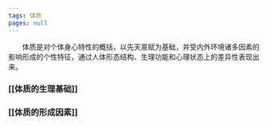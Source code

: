 ```yaml
---
tags: 体质
pages: null
---
```

&emsp;&emsp;体质是对个体身心特性的概括，以先天禀赋为基础，并受内外环境诸多因素的影响形成的个性特征，通过人体形态结构、生理功能和心理状态上的差异性表现出来。

### [[体质的生理基础]]
### [[体质的形成因素]]